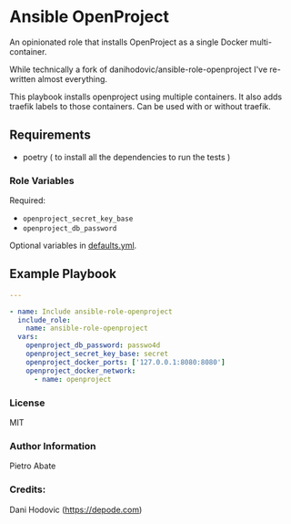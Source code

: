 # Ansible OpenProject

An opinionated role that installs OpenProject as a single Docker multi-container.

While technically a fork of danihodovic/ansible-role-openproject I've re-written
almost everything.

This playbook installs openproject using multiple containers. It also adds traefik
labels to those containers. Can be used with or without traefik.

## Requirements

- poetry ( to install all the dependencies to run the tests )

### Role Variables

Required:

- `openproject_secret_key_base`
- `openproject_db_password`

Optional variables in [defaults.yml](./defaults/main.yml).

Example Playbook
----------------

```yaml
---

- name: Include ansible-role-openproject
  include_role:
    name: ansible-role-openproject
  vars:
    openproject_db_password: passwo4d
    openproject_secret_key_base: secret
    openproject_docker_ports: ['127.0.0.1:8080:8080']
    openproject_docker_network:
      - name: openproject
```

### License

MIT

### Author Information

Pietro Abate

### Credits:

Dani Hodovic (https://depode.com)
